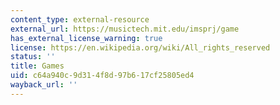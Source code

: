 ```yaml
---
content_type: external-resource
external_url: https://musictech.mit.edu/imsprj/game
has_external_license_warning: true
license: https://en.wikipedia.org/wiki/All_rights_reserved
status: ''
title: Games
uid: c64a940c-9d31-4f8d-97b6-17cf25805ed4
wayback_url: ''
---
```

